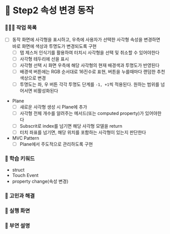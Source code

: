 # 📌 Step2 속성 변경 동작   
### **🧑🏼‍💻 작업 목록**    
- [ ] 동작 화면에 사각형을 표시하고, 우측에 사용자가 선택한 사각형 속성을 변경하면 바로 화면에 색상과 투명도가 변경되도록 구현
  - [ ] 탭 제스처 인식기를 활용하여 터치시 사각형을 선택 및 취소할 수 있어야한다
  - [ ] 사각형 테두리에 선을 표시
  - [ ] 사각형 선택 시 화면 우측에 해당 사각형의 현재 배경색과 투명도가 반영된다
  - [ ] 배경색 버튼에는 RGB 순서대로 16진수로 표현, 버튼을 누를때마다 랜덤한 추천 색상으로 변경
  - [ ] 투명도는 좌, 우 버튼 각각 투명도 단계를 `-1, +1`씩 적용된다. 원하는 범위를 넘어서면 비활성화된다
- Plane
  - [ ] 새로운 사각형 생성 시 Plane에 추가
  - [ ] 사각형 전체 개수를 알려주는 메서드(또는 computed property)가 있어야한다
  - [ ] Subscrit로 index를 넘기면 해당 사각형 모델을 return
  - [ ] 터치 좌표를 넘기면, 해당 위치를 포함하는 사각형이 있는지 판단한다
- MVC Pattern
  - [ ] Plane에서 주도적으로 관리하도록 구현

### **💭 학습 키워드**   
- struct
- Touch Event
- property change(속성 변경)

### **🤔 고민과 해결**   

### **💬  실행 화면**   

### **💬 부연 설명**   